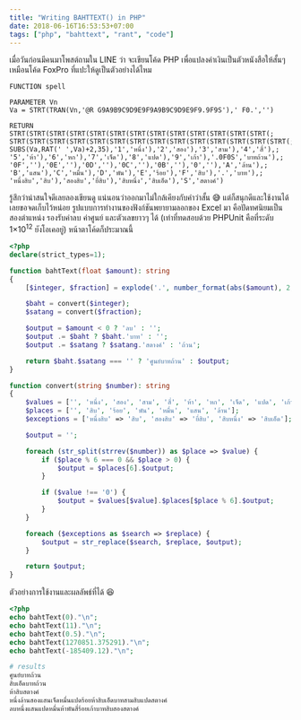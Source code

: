 ```yaml
---
title: "Writing BAHTTEXT() in PHP"
date: 2018-06-16T16:53:53+07:00
tags: ["php", "bahttext", "rant", "code"]
---
```


เมื่อวันก่อนมีคนมาโพสต์ถามใน LINE ว่า จะเขียนโค้ด PHP เพื่อแปลงค่าเงินเป็นตัวหนังสือให้สั้นๆ เหมือนโค้ด FoxPro ที่แปะให้ดูเป็นตัวอย่างได้ไหม

```foxpro
FUNCTION spell

PARAMETER Vn
Va = STRT(TRAN(Vn,'@R G9A9B9C9D9E9F9A9B9C9D9E9F9.9F9S'),' F0.','')

RETURN STRT(STRT(STRT(STRT(STRT(STRT(STRT(STRT(STRT(STRT(STRT(STRT(STRT(;
STRT(STRT(STRT(STRT(STRT(STRT(STRT(STRT(STRT(STRT(STRT(STRT(STRT(STRT(;
SUBS(Va,RAT(' ',Va)+2,35),'1','หนึ่ง'),'2','สอง'),'3','สาม'),'4','สี่'),;
'5','ห้า'),'6','หก'),'7','เจ็ด'),'8','แปด'),'9','เก้า'),'.0F0S','บาทถ้วน'),;
'0F',''),'0E',''),'0D',''),'0C',''),'0B',''),'0',''),'A','ล้าน'),;
'B','แสน'),'C','หมื่น'),'D','พัน'),'E','ร้อย'),'F','สิบ'),'.','บาท'),;
'หนึ่งสิบ','สิบ'),'สองสิบ','ยี่สิบ'),'สิบหนึ่ง','สิบเอ็ด'),'S','สตางค์')
```

รู้สึกว่าน่าสนใจดีเลยลองเขียนดู แน่นอนว่าออกมาไม่ใกล้เคียงกับคำว่าสั้น 😅 แต่ก็สนุกดีและใช้งานได้ เลยขอจดเก็บไว้หน่อย รูปแบบการทำงานของฟังก์ชันพยายามลอกของ Excel มา คือปัดทศนิยมเป็นสองตำแหน่ง รองรับค่าลบ ค่าศูนย์ และตัวเลขยาวๆ ได้ (เท่าที่ทดสอบด้วย PHPUnit คือที่ระดับ 1&times;10<sup>12</sup> ยังโอเคอยู่) หน้าตาโค้ดก็ประมาณนี้
<!--more-->
```php
<?php
declare(strict_types=1);

function bahtText(float $amount): string
{
    [$integer, $fraction] = explode('.', number_format(abs($amount), 2, '.', ''));

    $baht = convert($integer);
    $satang = convert($fraction);

    $output = $amount < 0 ? 'ลบ' : '';
    $output .= $baht ? $baht.'บาท' : '';
    $output .= $satang ? $satang.'สตางค์' : 'ถ้วน';

    return $baht.$satang === '' ? 'ศูนย์บาทถ้วน' : $output;
}

function convert(string $number): string
{
    $values = ['', 'หนึ่ง', 'สอง', 'สาม', 'สี่', 'ห้า', 'หก', 'เจ็ด', 'แปด', 'เก้า'];
    $places = ['', 'สิบ', 'ร้อย', 'พัน', 'หมื่น', 'แสน', 'ล้าน'];
    $exceptions = ['หนึ่งสิบ' => 'สิบ', 'สองสิบ' => 'ยี่สิบ', 'สิบหนึ่ง' => 'สิบเอ็ด'];

    $output = '';

    foreach (str_split(strrev($number)) as $place => $value) {
        if ($place % 6 === 0 && $place > 0) {
            $output = $places[6].$output;
        }

        if ($value !== '0') {
            $output = $values[$value].$places[$place % 6].$output;
        }
    }

    foreach ($exceptions as $search => $replace) {
        $output = str_replace($search, $replace, $output);
    }

    return $output;
}
```

ตัวอย่างการใช้งานและผลลัพธ์ที่ได้ 😆

```php
<?php
echo bahtText(0)."\n";
echo bahtText(11)."\n";
echo bahtText(0.5)."\n";
echo bahtText(1270851.375291)."\n";
echo bahtText(-185409.12)."\n";

# results
ศูนย์บาทถ้วน
สิบเอ็ดบาทถ้วน
ห้าสิบสตางค์
หนึ่งล้านสองแสนเจ็ดหมื่นแปดร้อยห้าสิบเอ็ดบาทสามสิบแปดสตางค์
ลบหนึ่งแสนแปดหมื่นห้าพันสี่ร้อยเก้าบาทสิบสองสตางค์
```
